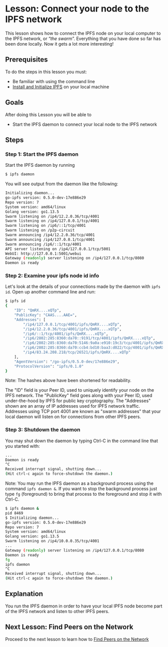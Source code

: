 # Lesson: Connect your node to the IPFS network

This lesson shows how to connect the IPFS node on your local computer to the IPFS network, or “_the swarm_”. Everything that you have done so far has been done locally. Now it gets a lot more interesting!

## Prerequisites
To do the steps in this lesson you must:
* Be familiar with using the command line
* [Install and Initialize IPFS](/install-ipfs/README.md) on your local machine

## Goals

After doing this Lesson you will be able to
* Start the IPFS daemon to connect your local node to the IPFS network

## Steps

### Step 1: Start the IPFS daemon

Start the IPFS daemon by running

```sh
$ ipfs daemon
```

You will see output from the daemon like the following:

```sh
Initializing daemon...
go-ipfs version: 0.5.0-dev-17e886e29
Repo version: 7
System version: amd64/linux
Golang version: go1.13.5
Swarm listening on /ip4/12.2.0.36/tcp/4001
Swarm listening on /ip4/127.0.0.1/tcp/4001
Swarm listening on /ip6/::1/tcp/4001
Swarm listening on /p2p-circuit
Swarm announcing /ip4/12.2.0.36/tcp/4001
Swarm announcing /ip4/127.0.0.1/tcp/4001
Swarm announcing /ip6/::1/tcp/4001
API server listening on /ip4/127.0.0.1/tcp/5001
WebUI: http://127.0.0.1:5001/webui
Gateway (readonly) server listening on /ip4/127.0.0.1/tcp/8080
Daemon is ready
```

### Step 2: Examine your ipfs node id info

Let's look at the details of your connections made by the daemon with `ipfs id`. Open up another command line and run:

```sh
$ ipfs id
{
	"ID": "QmRX....xQTp",
	"PublicKey": "CAAS....AAE=",
	"Addresses": [
		"/ip4/127.0.0.1/tcp/4001/ipfs/QmRX....xQTp",
		"/ip4/12.2.0.36/tcp/4001/ipfs/QmRX....xQTp",
		"/ip6/::1/tcp/4001/ipfs/QmRX....xQTp",
		"/ip6/2802:285:8360:da70::9191/tcp/4001/ipfs/QmRX....xQTp",
		"/ip6/2802:285:8360:da70:5146:9a0a:e910:19c3/tcp/4001/ipfs/QmRX....xQTp",
		"/ip6/2802:285:8360:da70:ccb4:bd10:baa3:d022/tcp/4001/ipfs/QmRX....xQTp",
		"/ip4/83.24.208.218/tcp/26521/ipfs/QmRX....xQTp"
	],
	"AgentVersion": "/go-ipfs/0.5.0-dev/17e886e29",
	"ProtocolVersion": "ipfs/0.1.0"
}
```
Note: The hashes above have been shortened for readability.

The "ID" field is your Peer ID, used to uniquely identify your node on the IPFS network. The "PublicKey" field goes along with your Peer ID, used under-the-hood by IPFS for public key cryptography. The "Addresses" shown are an array of IP addresses used for IPFS network traffic. Addresses using TCP port 4001 are known as "swarm addresses" that your local daemon will listen on for connections from other IPFS peers.

### Step 3: Shutdown the daemon

You may shut down the daemon by typing Ctrl-C in the command line that you started with:

```sh
...
Daemon is ready
^C
Received interrupt signal, shutting down...
(Hit ctrl-c again to force-shutdown the daemon.)
```

Note: You may run the IPFS daemon as a background process using the command `ipfs daemon &`. If you want to stop the background process just type `fg` (foreground) to bring that process to the foreground and stop it with Ctrl-C.

```sh
$ ipfs daemon &
pid 8469
$ Initializing daemon...
go-ipfs version: 0.5.0-dev-17e886e29
Repo version: 7
System version: amd64/linux
Golang version: go1.13.5
Swarm listening on /ip4/10.0.0.35/tcp/4001
...
Gateway (readonly) server listening on /ip4/127.0.0.1/tcp/8080
Daemon is ready
fg
ipfs daemon
^C
Received interrupt signal, shutting down...
(Hit ctrl-c again to force-shutdown the daemon.)
```

## Explanation

You run the IPFS daemon in order to have your local IPFS node become part of the IPFS network and listen to other IPFS peers.

## Next Lesson: Find Peers on the Network

Proceed to the next lesson to learn how to
[Find Peers on the Network](/going-online/lessons/find-peers.md)
